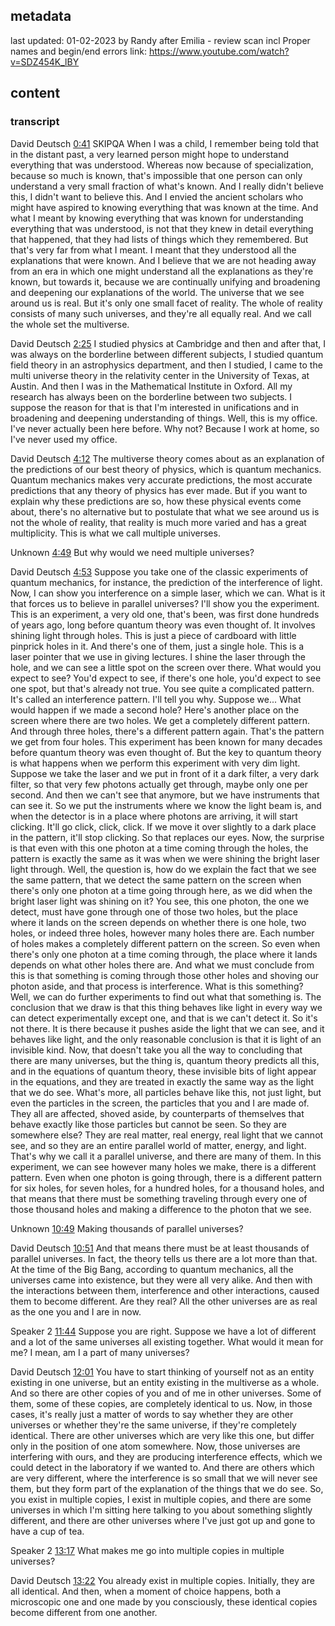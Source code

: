 ## metadata
last updated: 01-02-2023 by Randy after Emilia - review scan incl Proper names and begin/end errors
link: https://www.youtube.com/watch?v=SDZ454K_lBY

## content

### transcript

David Deutsch [0:41](https://www.youtube.com/watch?v=SDZ454K_lBY&t=41) SKIPQA
When I was a child, I remember being told that in the distant past, a very learned person might hope to understand everything that was understood. Whereas now because of specialization, because so much is known, that's impossible that one person can only understand a very small fraction of what's known. And I really didn't believe this, I didn't want to believe this. And I envied the ancient scholars who might have aspired to knowing everything that was known at the time. And what I meant by knowing everything that was known for understanding everything that was understood, is not that they knew in detail everything that happened, that they had lists of things which they remembered. But that's very far from what I meant. I meant that they understood all the explanations that were known. And I believe that we are not heading away from an era in which one might understand all the explanations as they're known, but towards it, because we are continually unifying and broadening and deepening our explanations of the world. The universe that we see around us is real. But it's only one small facet of reality. The whole of reality consists of many such universes, and they're all equally real. And we call the whole set the multiverse.

David Deutsch [2:25](https://www.youtube.com/watch?v=SDZ454K_lBY&t=145)
I studied physics at Cambridge and then and after that, I was always on the borderline between different subjects, I studied quantum field theory in an astrophysics department, and then I studied, I came to the multi universe theory in the relativity center in the University of Texas, at Austin. And then I was in the Mathematical Institute in Oxford. All my research has always been on the borderline between two subjects. I suppose the reason for that is that I'm interested in unifications and in broadening and deepening understanding of things. Well, this is my office. I've never actually been here before. Why not? Because I work at home, so I've never used my office.

David Deutsch [4:12](https://www.youtube.com/watch?v=SDZ454K_lBY&t=252)
The multiverse theory comes about as an explanation of the predictions of our best theory of physics, which is quantum mechanics. Quantum mechanics makes very accurate predictions, the most accurate predictions that any theory of physics has ever made. But if you want to explain why these predictions are so, how these physical events come about, there's no alternative but to postulate that what we see around us is not the whole of reality, that reality is much more varied and has a great multiplicity. This is what we call multiple universes.

Unknown [4:49](https://www.youtube.com/watch?v=SDZ454K_lBY&t=289)
But why would we need multiple universes?

David Deutsch [4:53](https://www.youtube.com/watch?v=SDZ454K_lBY&t=293)
Suppose you take one of the classic experiments of quantum mechanics, for instance, the prediction of the interference of light. Now, I can show you interference on a simple laser, which we can. What is it that forces us to believe in parallel universes? I'll show you the experiment. This is an experiment, a very old one, that's been, was first done hundreds of years ago, long before quantum theory was even thought of. It involves shining light through holes. This is just a piece of cardboard with little pinprick holes in it. And there's one of them, just a single hole. This is a laser pointer that we use in giving lectures. I shine the laser through the hole, and we can see a little spot on the screen over there. What would you expect to see? You'd expect to see, if there's one hole, you'd expect to see one spot, but that's already not true. You see quite a complicated pattern. It's called an interference pattern. I'll tell you why. Suppose we... What would happen if we made a second hole? Here's another place on the screen where there are two holes. We get a completely different pattern. And through three holes, there's a different pattern again. That's the pattern we get from four holes. This experiment has been known for many decades before quantum theory was even thought of. But the key to quantum theory is what happens when we perform this experiment with very dim light. Suppose we take the laser and we put in front of it a dark filter, a very dark filter, so that very few photons actually get through, maybe only one per second. And then we can't see that anymore, but we have instruments that can see it. So we put the instruments where we know the light beam is, and when the detector is in a place where photons are arriving, it will start clicking. It'll go click, click, click. If we move it over slightly to a dark place in the pattern, it'll stop clicking. So that replaces our eyes. Now, the surprise is that even with this one photon at a time coming through the holes, the pattern is exactly the same as it was when we were shining the bright laser light through. Well, the question is, how do we explain the fact that we see the same pattern, that we detect the same pattern on the screen when there's only one photon at a time going through here, as we did when the bright laser light was shining on it? You see, this one photon, the one we detect, must have gone through one of those two holes, but the place where it lands on the screen depends on whether there is one hole, two holes, or indeed three holes, however many holes there are. Each number of holes makes a completely different pattern on the screen. So even when there's only one photon at a time coming through, the place where it lands depends on what other holes there are. And what we must conclude from this is that something is coming through those other holes and shoving our photon aside, and that process is interference. What is this something? Well, we can do further experiments to find out what that something is. The conclusion that we draw is that this thing behaves like light in every way we can detect experimentally except one, and that is we can't detect it. So it's not there. It is there because it pushes aside the light that we can see, and it behaves like light, and the only reasonable conclusion is that it is light of an invisible kind. Now, that doesn't take you all the way to concluding that there are many universes, but the thing is, quantum theory predicts all this, and in the equations of quantum theory, these invisible bits of light appear in the equations, and they are treated in exactly the same way as the light that we do see. What's more, all particles behave like this, not just light, but even the particles in the screen, the particles that you and I are made of. They all are affected, shoved aside, by counterparts of themselves that behave exactly like those particles but cannot be seen. So they are somewhere else? They are real matter, real energy, real light that we cannot see, and so they are an entire parallel world of matter, energy, and light. That's why we call it a parallel universe, and there are many of them. In this experiment, we can see however many holes we make, there is a different pattern. Even when one photon is going through, there is a different pattern for six holes, for seven holes, for a hundred holes, for a thousand holes, and that means that there must be something traveling through every one of those thousand holes and making a difference to the photon that we see.

Unknown [10:49](https://www.youtube.com/watch?v=SDZ454K_lBY&t=649)
Making thousands of parallel universes?

David Deutsch [10:51](https://www.youtube.com/watch?v=SDZ454K_lBY&t=651)
And that means there must be at least thousands of parallel universes. In fact, the theory tells us there are a lot more than that. At the time of the Big Bang, according to quantum mechanics, all the universes came into existence, but they were all very alike. And then with the interactions between them, interference and other interactions, caused them to become different. Are they real? All the other universes are as real as the one you and I are in now.

Speaker 2 [11:44](https://www.youtube.com/watch?v=SDZ454K_lBY&t=704)
Suppose you are right. Suppose we have a lot of different and a lot of the same universes all existing together. What would it mean for me? I mean, am I a part of many universes?

David Deutsch [12:01](https://www.youtube.com/watch?v=SDZ454K_lBY&t=721)
You have to start thinking of yourself not as an entity existing in one universe, but an entity existing in the multiverse as a whole. And so there are other copies of you and of me in other universes. Some of them, some of these copies, are completely identical to us. Now, in those cases, it's really just a matter of words to say whether they are other universes or whether they're the same universe, if they're completely identical. There are other universes which are very like this one, but differ only in the position of one atom somewhere. Now, those universes are interfering with ours, and they are producing interference effects, which we could detect in the laboratory if we wanted to. And there are others which are very different, where the interference is so small that we will never see them, but they form part of the explanation of the things that we do see. So, you exist in multiple copies, I exist in multiple copies, and there are some universes in which I'm sitting here talking to you about something slightly different, and there are other universes where I've just got up and gone to have a cup of tea.

Speaker 2 [13:17](https://www.youtube.com/watch?v=SDZ454K_lBY&t=797)
What makes me go into multiple copies in multiple universes?

David Deutsch [13:22](https://www.youtube.com/watch?v=SDZ454K_lBY&t=802)
You already exist in multiple copies. Initially, they are all identical. And then, when a moment of choice happens, both a microscopic one and one made by you consciously, these identical copies become different from one another.
